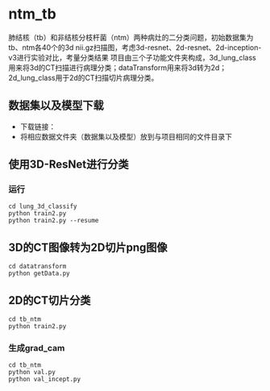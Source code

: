 # ntm_tb
肺结核（tb）和非结核分枝杆菌（ntm）两种病灶的二分类问题，初始数据集为tb、ntm各40个的3d nii.gz扫描图，考虑3d-resnet、2d-resnet、2d-inception-v3进行实验对比，考量分类结果
项目由三个子功能文件夹构成，3d_lung_class用来将3d的CT扫描进行病理分类；dataTransform用来将3d转为2d；2d_lung_class用于2d的CT扫描切片病理分类。
## 数据集以及模型下载

 - 下载链接：
 - 将相应数据文件夹（数据集以及模型）放到与项目相同的文件目录下

## 使用3D-ResNet进行分类
### 运行

```code
cd lung_3d_classify
python train2.py 
python train2.py --resume
```
## 3D的CT图像转为2D切片png图像

```code
cd datatransform
python getData.py
```
## 2D的CT切片分类

```code
cd tb_ntm
python train2.py
```
### 生成grad_cam

```code
cd tb_ntm
python val.py
python val_incept.py
```


